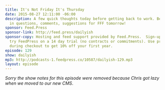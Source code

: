 ```yaml
---
title: It's Not Friday It's Thursday
date: 2015-08-27 12:11:00 -06:00
description: A few quick thoughts today before getting back to work. Be sure to send
  in questions, comments, suggestions for FFF tomorrow!
sponsor: Feed.Press
sponsor-link: http://feed.press/dailyish
sponsor-copy: Hosting and feed support provided by Feed.Press.  Sign-up today and
  try FeedPress on a 14 day trial (no contracts or commitments). Use promo code "dailyish"
  during checkout to get 10% off your first year.
episode: 129
show: dailyish
mp3: http://podcasts-1.feedpress.co/10587/dailyish-129.mp3
layout: episode
---
```


<em>Sorry the show notes for this episode were removed because Chris got lazy when we moved to our new CMS</em>.
